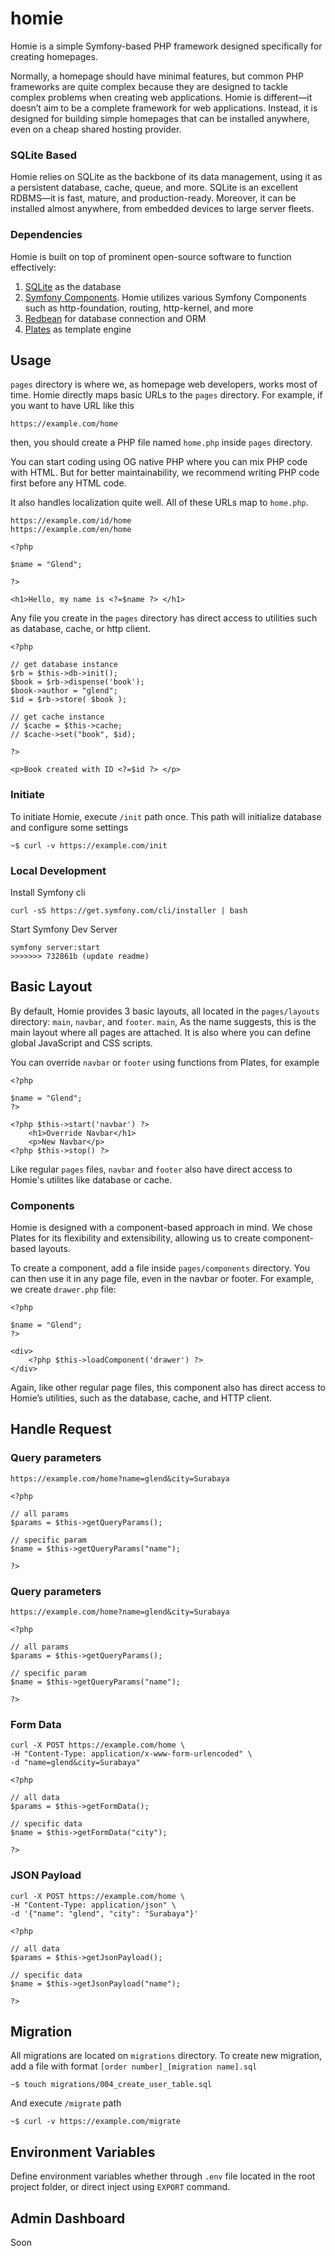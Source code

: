 # homie

Homie is a simple Symfony-based PHP framework designed specifically for creating homepages.

Normally, a homepage should have minimal features, but common PHP frameworks are quite complex because they are designed to tackle complex problems when creating web applications. Homie is different—it doesn’t aim to be a complete framework for web applications. Instead, it is designed for building simple homepages that can be installed anywhere, even on a cheap shared hosting provider.

### SQLite Based

Homie relies on SQLite as the backbone of its data management, using it as a persistent database, cache, queue, and more. SQLite is an excellent RDBMS—it is fast, mature, and production-ready. Moreover, it can be installed almost anywhere, from embedded devices to large server fleets.

### Dependencies

Homie is built on top of prominent open-source software to function effectively:
1. [SQLite](https://www.sqlite.org/) as the database
2. [Symfony Components](https://symfony.com/). Homie utilizes various Symfony Components such as http-foundation, routing, http-kernel, and more
3. [Redbean](https://redbeanphp.com/) for database connection and ORM
4. [Plates](https://platesphp.com/) as template engine

## Usage

`pages` directory is where we, as homepage web developers, works most of time. Homie directly maps basic URLs to the `pages` directory. For example, if you want to have URL like this

```
https://example.com/home
```

then, you should create a PHP file named `home.php` inside `pages` directory.

You can start coding using OG native PHP where you can mix PHP code with HTML. But for better maintainability, we recommend writing PHP code first before any HTML code. 

It also handles localization quite well. All of these URLs map to `home.php`.

```
https://example.com/id/home
https://example.com/en/home
```

```
<?php

$name = "Glend";

?>

<h1>Hello, my name is <?=$name ?> </h1>

```

Any file you create in the `pages` directory has direct access to utilities such as database, cache, or http client. 

```
<?php 

// get database instance
$rb = $this->db->init();
$book = $rb->dispense('book');
$book->author = "glend";
$id = $rb->store( $book );

// get cache instance
// $cache = $this->cache;
// $cache->set("book", $id);

?>

<p>Book created with ID <?=$id ?> </p>
```

### Initiate

To initiate Homie, execute `/init` path once. This path will initialize database and configure some settings

```
~$ curl -v https://example.com/init
```

### Local Development

Install Symfony cli

```
curl -sS https://get.symfony.com/cli/installer | bash
```

Start Symfony Dev Server

```
symfony server:start
>>>>>>> 732861b (update readme)
```

## Basic Layout

By default, Homie provides 3 basic layouts, all located in the `pages/layouts` directory: `main`, `navbar`, and `footer`. `main`, As the name suggests, this is the main layout where all pages are attached. It is also where you can define global JavaScript and CSS scripts.

You can override `navbar` or `footer` using functions from Plates, for example

```
<?php 

$name = "Glend";
?>

<?php $this->start('navbar') ?>
    <h1>Override Navbar</h1>
    <p>New Navbar</p>
<?php $this->stop() ?>

```

Like regular `pages` files, `navbar` and `footer` also have direct access to Homie's utilites like database or cache.

### Components

Homie is designed with a component-based approach in mind. We chose Plates for its flexibility and extensibility, allowing us to create component-based layouts.

To create a component, add a file inside `pages/components` directory. You can then use it in any page file, even in the navbar or footer. For example, we create `drawer.php` file:

```
<?php 

$name = "Glend";
?>

<div>
    <?php $this->loadComponent('drawer') ?>
</div>

```

Again, like other regular page files, this component also has direct access to Homie’s utilities, such as the database, cache, and HTTP client.

## Handle Request

### Query parameters

```
https://example.com/home?name=glend&city=Surabaya
```

```
<?php

// all params
$params = $this->getQueryParams();

// specific param
$name = $this->getQueryParams("name");

?>
```

### Query parameters

```
https://example.com/home?name=glend&city=Surabaya
```

```
<?php

// all params
$params = $this->getQueryParams();

// specific param
$name = $this->getQueryParams("name");

?>
```

### Form Data
```
curl -X POST https://example.com/home \
-H "Content-Type: application/x-www-form-urlencoded" \
-d "name=glend&city=Surabaya"
```

```
<?php

// all data
$params = $this->getFormData();

// specific data
$name = $this->getFormData("city");

?>
```

### JSON Payload

```
curl -X POST https://example.com/home \
-H "Content-Type: application/json" \
-d '{"name": "glend", "city": "Surabaya"}'
```

```
<?php

// all data
$params = $this->getJsonPayload();

// specific data
$name = $this->getJsonPayload("name");

?>
```

## Migration

All migrations are located on `migrations` directory. To create new migration, add a file with format `[order number]_[migration name].sql`

```
~$ touch migrations/004_create_user_table.sql
```

And execute `/migrate` path

```
~$ curl -v https://example.com/migrate
```

## Environment Variables

Define environment variables whether through `.env` file located in the root project folder, or direct inject using `EXPORT` command.

## Admin Dashboard

Soon